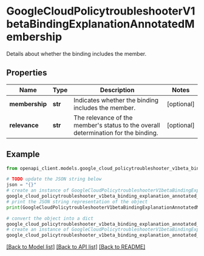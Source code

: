 # GoogleCloudPolicytroubleshooterV1betaBindingExplanationAnnotatedMembership

Details about whether the binding includes the member.

## Properties

Name | Type | Description | Notes
------------ | ------------- | ------------- | -------------
**membership** | **str** | Indicates whether the binding includes the member. | [optional] 
**relevance** | **str** | The relevance of the member&#39;s status to the overall determination for the binding. | [optional] 

## Example

```python
from openapi_client.models.google_cloud_policytroubleshooter_v1beta_binding_explanation_annotated_membership import GoogleCloudPolicytroubleshooterV1betaBindingExplanationAnnotatedMembership

# TODO update the JSON string below
json = "{}"
# create an instance of GoogleCloudPolicytroubleshooterV1betaBindingExplanationAnnotatedMembership from a JSON string
google_cloud_policytroubleshooter_v1beta_binding_explanation_annotated_membership_instance = GoogleCloudPolicytroubleshooterV1betaBindingExplanationAnnotatedMembership.from_json(json)
# print the JSON string representation of the object
print(GoogleCloudPolicytroubleshooterV1betaBindingExplanationAnnotatedMembership.to_json())

# convert the object into a dict
google_cloud_policytroubleshooter_v1beta_binding_explanation_annotated_membership_dict = google_cloud_policytroubleshooter_v1beta_binding_explanation_annotated_membership_instance.to_dict()
# create an instance of GoogleCloudPolicytroubleshooterV1betaBindingExplanationAnnotatedMembership from a dict
google_cloud_policytroubleshooter_v1beta_binding_explanation_annotated_membership_from_dict = GoogleCloudPolicytroubleshooterV1betaBindingExplanationAnnotatedMembership.from_dict(google_cloud_policytroubleshooter_v1beta_binding_explanation_annotated_membership_dict)
```
[[Back to Model list]](../README.md#documentation-for-models) [[Back to API list]](../README.md#documentation-for-api-endpoints) [[Back to README]](../README.md)


